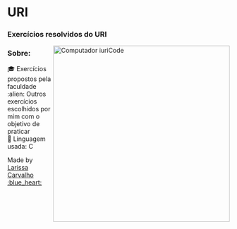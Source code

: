 # URI

### Exercícios resolvidos do URI

<img src="https://pulpo-site-3tduojw3tlwg6yqrnax.netdna-ssl.com/wp-content/uploads/2017/01/logo-gmail-urionlinejudge.png" min-width="400px" max-width="400px" width="400px" align="right" alt="Computador iuriCode">

### Sobre:

<p align="left"> 
  🎓   Exercícios propostos pela faculdade <br />
  :alien:  Outros exercícios escolhidos por mim com o objetivo de praticar <br />
  🌱   Linguagem usada: C <br />
</p>


<p align="left">
  Made by <a href="https://www.instagram.com/lari.code/?hl=pt-br" alt="Instagram">Larissa Carvalho :blue_heart:</a>
</p>  

